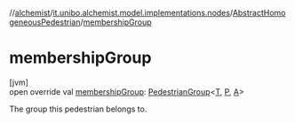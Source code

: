 //[alchemist](../../../index.md)/[it.unibo.alchemist.model.implementations.nodes](../index.md)/[AbstractHomogeneousPedestrian](index.md)/[membershipGroup](membership-group.md)

# membershipGroup

[jvm]\
open override val [membershipGroup](membership-group.md): [PedestrianGroup](../../it.unibo.alchemist.model.interfaces/-pedestrian-group/index.md)<[T](index.md), [P](index.md), [A](index.md)>

The group this pedestrian belongs to.
